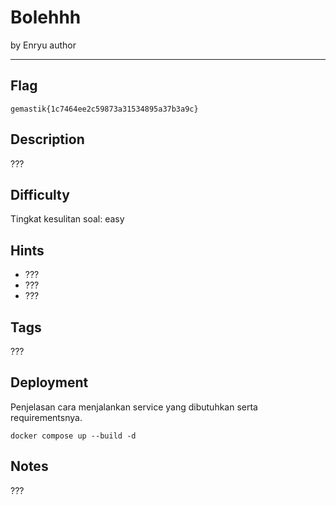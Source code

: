 # Bolehhh

by Enryu author

---

## Flag

```
gemastik{1c7464ee2c59873a31534895a37b3a9c}
```

## Description
???

## Difficulty
Tingkat kesulitan soal: easy

## Hints
* ???
* ???
* ???

## Tags
???

## Deployment
Penjelasan cara menjalankan service yang dibutuhkan serta requirementsnya.
```
docker compose up --build -d
```
## Notes
???
